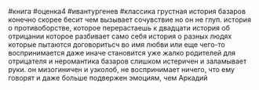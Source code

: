 #книга #оценка4 #ивантургенев #классика 
грустная история
базаров конечно скорее бесит чем вызывает сочувствие но он не глуп.
история о противоборстве, которое перерастаешь к двадцати
история об отрицании которое разбивает само себя 
история о разных людях которые пытаются договоритьсч во имя любви или еще чего-то 
воспринимается даже иначе становится уже жалко родителей
для отрицателя и неромантика базаров слишком истеричен и заламывает руки. он мизогиничен и узколоб, не воспринимает ничего, что ему говорят и даже больше подвержен эмоциям, чем Аркадий